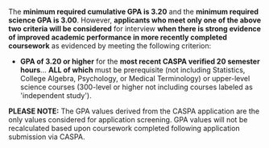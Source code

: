 The **minimum required cumulative GPA is 3.20** and the **minimum required science GPA is 3.00**. However, **applicants who meet only one of the above two criteria will be considered** for interview **when there is strong evidence of improved academic performance in more recently completed coursework** as evidenced by meeting the following criterion:

- **GPA of 3.20 or higher** for the **most recent CASPA verified 20 semester hours**... **ALL of which** must be prerequisite (not including Statistics, College Algebra, Psychology, or Medical Terminology) or upper-level science courses (300-level or higher not including courses labeled as 'independent study').

<p class="message">
<strong>PLEASE NOTE:</strong> The GPA values derived from the CASPA application are the only values considered for application screening. GPA values will not be recalculated based upon coursework completed following application submission via CASPA.</p>